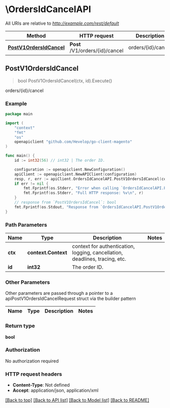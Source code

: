 # \OrdersIdCancelAPI

All URIs are relative to *http://example.com/rest/default*

Method | HTTP request | Description
------------- | ------------- | -------------
[**PostV1OrdersIdCancel**](OrdersIdCancelAPI.md#PostV1OrdersIdCancel) | **Post** /V1/orders/{id}/cancel | orders/{id}/cancel



## PostV1OrdersIdCancel

> bool PostV1OrdersIdCancel(ctx, id).Execute()

orders/{id}/cancel



### Example

```go
package main

import (
	"context"
	"fmt"
	"os"
	openapiclient "github.com/Hevelop/go-client-magento"
)

func main() {
	id := int32(56) // int32 | The order ID.

	configuration := openapiclient.NewConfiguration()
	apiClient := openapiclient.NewAPIClient(configuration)
	resp, r, err := apiClient.OrdersIdCancelAPI.PostV1OrdersIdCancel(context.Background(), id).Execute()
	if err != nil {
		fmt.Fprintf(os.Stderr, "Error when calling `OrdersIdCancelAPI.PostV1OrdersIdCancel``: %v\n", err)
		fmt.Fprintf(os.Stderr, "Full HTTP response: %v\n", r)
	}
	// response from `PostV1OrdersIdCancel`: bool
	fmt.Fprintf(os.Stdout, "Response from `OrdersIdCancelAPI.PostV1OrdersIdCancel`: %v\n", resp)
}
```

### Path Parameters


Name | Type | Description  | Notes
------------- | ------------- | ------------- | -------------
**ctx** | **context.Context** | context for authentication, logging, cancellation, deadlines, tracing, etc.
**id** | **int32** | The order ID. | 

### Other Parameters

Other parameters are passed through a pointer to a apiPostV1OrdersIdCancelRequest struct via the builder pattern


Name | Type | Description  | Notes
------------- | ------------- | ------------- | -------------


### Return type

**bool**

### Authorization

No authorization required

### HTTP request headers

- **Content-Type**: Not defined
- **Accept**: application/json, application/xml

[[Back to top]](#) [[Back to API list]](../README.md#documentation-for-api-endpoints)
[[Back to Model list]](../README.md#documentation-for-models)
[[Back to README]](../README.md)

